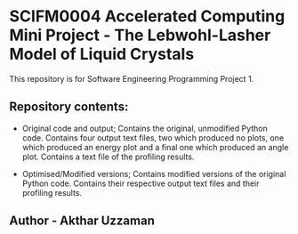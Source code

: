 # SCIFM0004 Accelerated Computing Mini Project - The Lebwohl-Lasher Model of Liquid Crystals

This repository is for Software Engineering Programming Project 1.

## Repository contents:

- Original code and output;
Contains the original, unmodified Python code.
Contains four output text files, two which produced no plots, one which produced an energy plot and a final one which produced an angle plot.
Contains a text file of the profiling results.

- Optimised/Modified versions;
Contains modified versions of the original Python code.
Contains their respective output text files and their profiling results. 

## Author - Akthar Uzzaman

